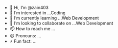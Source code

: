 - 👋 Hi, I’m @zain403
- 👀 I’m interested in ...Coding
- 🌱 I’m currently learning ...Web Development
- 💞️ I’m looking to collaborate on ...Web Development
- 📫 How to reach me ...
- 😄 Pronouns: ...
- ⚡ Fun fact: ...

<!---
zain403/zain403 is a ✨ special ✨ repository because its `README.md` (this file) appears on your GitHub profile.
You can click the Preview link to take a look at your changes.
--->
